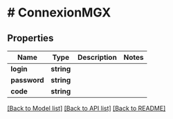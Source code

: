 # # ConnexionMGX

## Properties

Name | Type | Description | Notes
------------ | ------------- | ------------- | -------------
**login** | **string** |  |
**password** | **string** |  |
**code** | **string** |  |

[[Back to Model list]](../../README.md#models) [[Back to API list]](../../README.md#endpoints) [[Back to README]](../../README.md)
